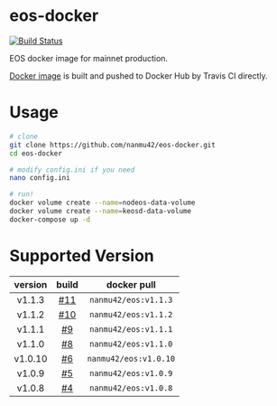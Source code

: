 # eos-docker

[![Build Status](https://travis-ci.org/nanmu42/eos-docker.svg?branch=master)](https://travis-ci.org/nanmu42/eos-docker)

EOS docker image for mainnet production.

[Docker image](https://hub.docker.com/r/nanmu42/eos/) is built and pushed to Docker Hub by Travis CI directly.

# Usage

```bash
# clone
git clone https://github.com/nanmu42/eos-docker.git
cd eos-docker

# modify config.ini if you need
nano config.ini

# run!
docker volume create --name=nodeos-data-volume
docker volume create --name=keosd-data-volume
docker-compose up -d
```

# Supported Version

| version |                              build                              |      docker pull     |
|:-------:|:---------------------------------------------------------------:|:--------------------:|
| v1.1.3  | [#11](https://travis-ci.org/nanmu42/eos-docker/builds/412474668) | `nanmu42/eos:v1.1.3` |
| v1.1.2  | [#10](https://travis-ci.org/nanmu42/eos-docker/builds/411132897) | `nanmu42/eos:v1.1.2` |
| v1.1.1  | [#9](https://travis-ci.org/nanmu42/eos-docker/builds/408078022) | `nanmu42/eos:v1.1.1` |
| v1.1.0  | [#8](https://travis-ci.org/nanmu42/eos-docker/builds/405639870) | `nanmu42/eos:v1.1.0` |
| v1.0.10  | [#6](https://travis-ci.org/nanmu42/eos-docker/builds/404748634) | `nanmu42/eos:v1.0.10` |
| v1.0.9  | [#5](https://travis-ci.org/nanmu42/eos-docker/builds/402543083) | `nanmu42/eos:v1.0.9` |
| v1.0.8  | [#4](https://travis-ci.org/nanmu42/eos-docker/builds/401471073) | `nanmu42/eos:v1.0.8` |

